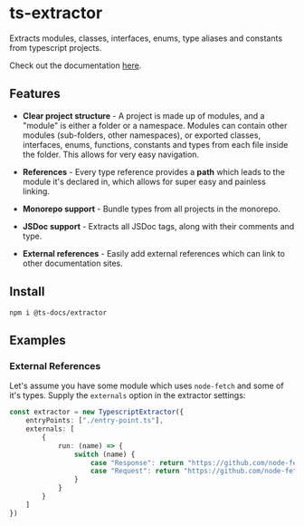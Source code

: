 # ts-extractor

Extracts modules, classes, interfaces, enums, type aliases and constants from typescript projects. 

Check out the documentation [here](https://ts-docs.github.io/ts-docs/m.extractor/index.html).

## Features

- **Clear project structure** - A project is made up of modules, and a "module" is either a folder or a namespace. Modules can contain other modules (sub-folders, other namespaces), or exported classes, interfaces, enums, functions, constants and types from each file inside the folder. This allows for very easy navigation.

- **References** - Every type reference provides a **path** which leads to the module it's declared in, which allows for super easy and painless linking. 

- **Monorepo support** - Bundle types from all projects in the monorepo.

- **JSDoc support** - Extracts all JSDoc tags, along with their comments and type.

- **External references** - Easily add external references which can link to other documentation sites.

## Install

```npm i @ts-docs/extractor```

## Examples

### External References

Let's assume you have some module which uses `node-fetch` and some of it's types. Supply the `externals` option in the extractor settings:

```ts
const extractor = new TypescriptExtractor({ 
    entryPoints: ["./entry-point.ts"],
    externals: [
        {
            run: (name) => {
                switch (name) {
                    case "Response": return "https://github.com/node-fetch/node-fetch#class-response";
                    case "Request": return "https://github.com/node-fetch/node-fetch#class-request";
                }
            }
        }
    ]
})
```
